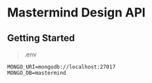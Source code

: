 # Mastermind Design API

## Getting Started

> .env

```
MONGO_URI=mongodb://localhost:27017
MONGO_DB=mastermind
```
